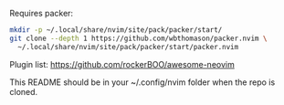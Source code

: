 Requires packer:
```bash
mkdir -p ~/.local/share/nvim/site/pack/packer/start/
git clone --depth 1 https://github.com/wbthomason/packer.nvim \
  ~/.local/share/nvim/site/pack/packer/start/packer.nvim
```

Plugin list: https://github.com/rockerBOO/awesome-neovim

This README should be in your ~/.config/nvim folder when the repo is cloned.
